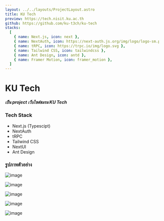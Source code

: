 ```yaml
---
layout: ../../layouts/ProjectLayout.astro
title: KU Tech
preview: https://tech.nisit.ku.ac.th
github: https://github.com/ku-t3ch/ku-tech
stacks:
  [
    { name: Next.js, icon: next },
    { name: NextAuth, icon: https://next-auth.js.org/img/logo/logo-sm.png },
    { name: tRPC, icon: https://trpc.io/img/logo.svg },
    { name: Tailwind CSS, icon: tailwindcss },
    { name: Ant Design, icon: antd },
    { name: Framer Motion, icon: framer_motion },
  ]
---
```


# KU Tech

##### เป็น project เว็บไซต์ชมรม KU Tech

### Tech Stack
- Next.js (Typescipt)
- NextAuth
- tRPC
- Tailwind CSS
- NextUI
- Ant Design

### รูปภาพตัวอย่าง

![image](/image/projects/ku-tech/01.png)

![image](/image/projects/ku-tech/02.png)

![image](/image/projects/ku-tech/03.png)

![image](/image/projects/ku-tech/04.png)

![image](/image/projects/ku-tech/05.png)